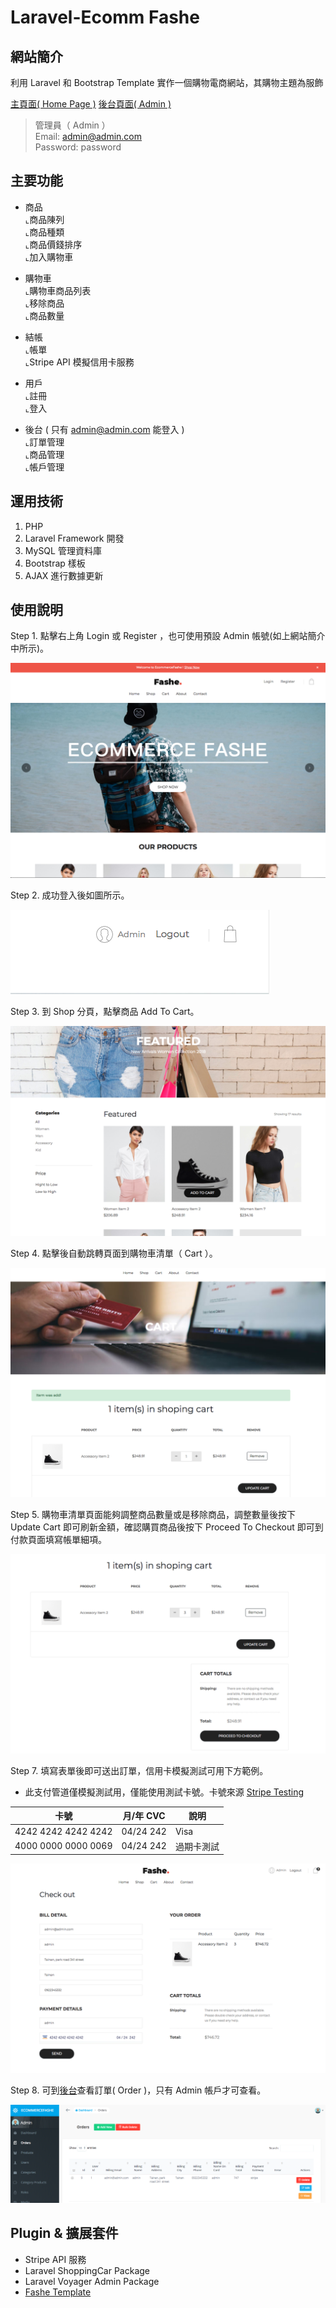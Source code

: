 # Laravel-Ecomm Fashe

## 網站簡介
利用 Laravel 和 Bootstrap Template 實作一個購物電商網站，其購物主題為服飾

[主頁面( Home Page )](http://yangsirweb.com/EcommerceFashe/home) 
[後台頁面( Admin )](http://yangsirweb.com/EcommerceFashe/admin)


> 管理員（ Admin ）<BR>
> Email: admin@admin.com <BR>
> Password: password <BR>

## 主要功能

* 商品<BR>
⌞商品陳列<BR>
⌞商品種類<BR>
⌞商品價錢排序<BR>
⌞加入購物車<BR>

* 購物車<BR>
⌞購物車商品列表<BR>
⌞移除商品<BR>
⌞商品數量<BR>

* 結帳<BR>
⌞帳單<BR>
⌞Stripe API 模擬信用卡服務<BR>

* 用戶<BR>
⌞註冊<BR>
⌞登入<BR>

* 後台 ( 只有 admin@admin.com 能登入 ) <BR>
⌞訂單管理<BR>
⌞商品管理<BR>
⌞帳戶管理<BR>


## 運用技術

1. PHP
2. Laravel Framework 開發
3. MySQL 管理資料庫
4. Bootstrap 樣板 
5. AJAX 進行數據更新

## 使用說明

Step 1. 點擊右上角 Login 或 Register ，也可使用預設 Admin 帳號(如上網站簡介中所示)。

![](https://raw.githubusercontent.com/YangYangXun/ProjectImage/master/EcommerceFashe/home-page.png)

Step 2. 成功登入後如圖所示。

![](https://raw.githubusercontent.com/YangYangXun/ProjectImage/master/EcommerceFashe/login.png)



Step 3. 到 Shop 分頁，點擊商品 Add To Cart。

![](https://raw.githubusercontent.com/YangYangXun/ProjectImage/master/EcommerceFashe/add-to-cart.png)



Step 4. 點擊後自動跳轉頁面到購物車清單（ Cart ）。

![](https://raw.githubusercontent.com/YangYangXun/ProjectImage/master/EcommerceFashe/cart.png)



Step 5. 購物車清單頁面能夠調整商品數量或是移除商品，調整數量後按下 Update Cart 即可刷新金額，確認購買商品後按下 Proceed To Checkout 即可到付款頁面填寫帳單細項。

![](https://raw.githubusercontent.com/YangYangXun/ProjectImage/master/EcommerceFashe/update-cart.png)



Step 7. 填寫表單後即可送出訂單，信用卡模擬測試可用下方範例。

* 此支付管道僅模擬測試用，僅能使用測試卡號。卡號來源 [Stripe Testing](https://stripe.com/docs/testing)

| 卡號 | 月/年 CVC | 說明 |
| -------- | -------- | -------- |
| 4242 4242 4242 4242    | 04/24 242     | Visa    |
| 4000 0000 0000 0069    | 04/24 242     | 過期卡測試    |


![](https://raw.githubusercontent.com/YangYangXun/ProjectImage/master/EcommerceFashe/bill-checkout.png)


Step 8. 可到[後台](http://yangsirweb.com/EcommerceFashe/admin)查看訂單( Order )，只有 Admin 帳戶才可查看。

![](https://raw.githubusercontent.com/YangYangXun/ProjectImage/master/EcommerceFashe/check-order.png)



## Plugin & 擴展套件

* Stripe API 服務 <BR>
* Laravel ShoppingCar Package <BR>
* Laravel Voyager Admin Package <BR>
* [Fashe Template](https://colorlib.com/wp/template/fashe/)


 


